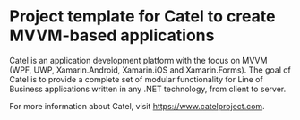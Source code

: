 # Project template for Catel to create MVVM-based applications

Catel is an application development platform with the focus on MVVM (WPF, UWP, Xamarin.Android, Xamarin.iOS and Xamarin.Forms). The goal of Catel is to provide a complete set of modular functionality for Line of Business applications  written in any .NET technology, from client to server.

For more information about Catel, visit https://www.catelproject.com.